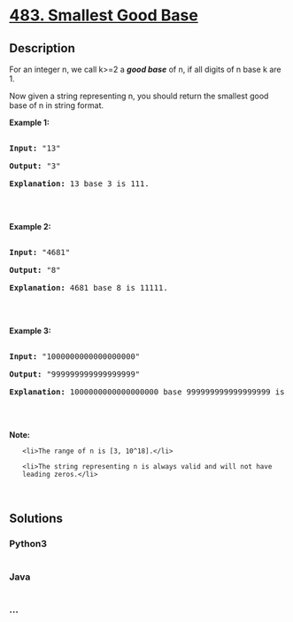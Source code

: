 # [483. Smallest Good Base](https://leetcode.com/problems/smallest-good-base)

## Description
<p>For an integer n, we call k&gt;=2 a <i><b>good base</b></i> of n, if all digits of n base k are 1.</p>



<p>Now given a string representing n, you should return the smallest good base of n in string format.</p>



<p><b>Example 1:</b></p>



<pre>

<b>Input:</b> &quot;13&quot;

<b>Output:</b> &quot;3&quot;

<b>Explanation:</b> 13 base 3 is 111.

</pre>



<p>&nbsp;</p>



<p><b>Example 2:</b></p>



<pre>

<b>Input:</b> &quot;4681&quot;

<b>Output:</b> &quot;8&quot;

<b>Explanation:</b> 4681 base 8 is 11111.

</pre>



<p>&nbsp;</p>



<p><b>Example 3:</b></p>



<pre>

<b>Input:</b> &quot;1000000000000000000&quot;

<b>Output:</b> &quot;999999999999999999&quot;

<b>Explanation:</b> 1000000000000000000 base 999999999999999999 is 11.

</pre>



<p>&nbsp;</p>



<p><b>Note:</b></p>



<ol>

	<li>The range of n is [3, 10^18].</li>

	<li>The string representing n is always valid and will not have leading zeros.</li>

</ol>



<p>&nbsp;</p>




## Solutions


<!-- tabs:start -->

### **Python3**

```python

```

### **Java**

```java

```

### **...**
```

```

<!-- tabs:end -->